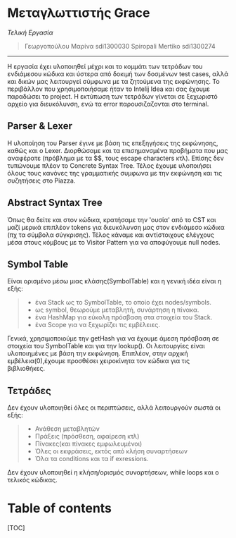 Μεταγλωττιστής Grace 
===================
*Τελική Εργασία*


> Γεωργοπούλου Μαρίνα sdi1300030
> Spiropali Mertiko sdi1300274
> 


----------


Η εργασία έχει υλοποιηθεί μέχρι και το κομμάτι των τετράδων του ενδιάμεσου κώδικα και ύστερα από δοκιμή των δοσμένων test cases, αλλά και δικών μας λειτουργεί σύμφωνα με τα ζητούμενα της εκφώνησης. Το περιβάλλον που χρησιμοποιήσαμε ήταν το Intelij Idea και σας έχουμε παραδώσει το project. Η εκτύπωση των τετράδων γίνεται σε ξεχωριστό αρχείο για διευκόλυνση, ενώ τα error παρουσιζαζονται στο terminal.


## Parser  & Lexer ##

Η υλοποίηση του Parser έγινε με βάση τις επεξηγήσεις της εκφώνησης, καθώς και ο Lexer. Διορθώσαμε και τα επισημανσμένα προβήματα που μας αναφέρατε (πρόβλημα με τα $$, τους escape characters κτλ). Επίσης δεν τυπώνουμε πλέον το Concrete Syntax Tree. Τέλος έχουμε υλοποιήσει όλους τους κανόνες της γραμματικής συμφωνα με  την εκφώνηση και τις συζητήσεις στο Piazza.




## Abstract Syntax Tree ##

Όπως θα δείτε και στον κώδικα, κρατήσαμε την 'ουσία' από το CST και μαζί μερικά επιπλέον tokens για διευκόλυνση μας στον ενδιάμεσο κώδικα (πχ τα σύμβολα σύγκρισης). Τέλος κάναμε και αντίστοιχους ελέγχους μέσα στους κόμβους με το Visitor Pattern για να αποφύγουμε null nodes.


## Symbol Table ##
Είναι ορισμένο μέσω μιας κλάσης(SymbolTable) και η γενική ιδέα είναι η εξής:
>  - ένα Stack ως το SymbolTable, το οποίο έχει nodes/symbols.
>  - ως symbol, θεωρούμε μεταβλητή, συνάρτηση η πίνακα.
>  - ένα HashMap για εύκολη πρόσβαση στα στοιχεία του Stack.
>  - ένα Scope για να ξεχωρίζει τις εμβέλειες.

Γενικά, χρησιμοποιούμε την getHash για να έχουμε άμεση πρόσβαση σε στοιχεία του SymbolTable και για την lookup(). Οι λειτουργίες είναι υλοποιημένες με βάση την εκφώνηση.
Επιπλέον, στην αρχική εμβέλεια(0),έχουμε προσθέσει χειροκίνητα τον κώδικα για τις βιβλιοθήκες.


## Τετράδες ##
Δεν έχουν υλοποιηθεί όλες οι περιπτώσεις, αλλά λειτουργούν
σωστά οι εξής:
  > - Ανάθεση μεταβλητών
  >-  Πράξεις (πρόσθεση, αφαίρεση κτλ)
  > - Πίνακες(και πίνακες εμφωλευμένοι)
  > - Όλες οι εκφράσεις, εκτός από κλήση συναρτήσεων
  > - Όλα τα conditions
  > και τα if exressions.

Δεν έχουν υλοποιηθεί η κλήση/ορισμός συναρτήσεων, while loops και ο τελικός κώδικας.

Table of contents
==============

[TOC]


